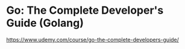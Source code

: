 # Go: The Complete Developer's Guide (Golang)

<https://www.udemy.com/course/go-the-complete-developers-guide/>
